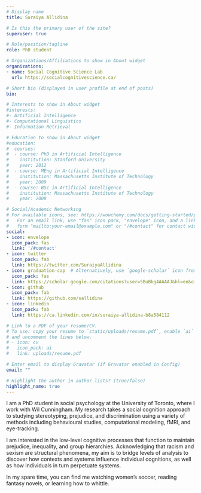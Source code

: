 ```yaml
---
# Display name
title: Suraiya Allidina

# Is this the primary user of the site?
superuser: true

# Role/position/tagline
role: PhD student

# Organizations/Affiliations to show in About widget
organizations:
- name: Social Cognitive Science Lab
  url: https://socialcognitivescience.ca/

# Short bio (displayed in user profile at end of posts)
bio:

# Interests to show in About widget
#interests:
#- Artificial Intelligence
#- Computational Linguistics
#- Information Retrieval

# Education to show in About widget
#education:
#  courses:
#  - course: PhD in Artificial Intelligence
#    institution: Stanford University
#    year: 2012
#  - course: MEng in Artificial Intelligence
#    institution: Massachusetts Institute of Technology
#    year: 2009
#  - course: BSc in Artificial Intelligence
#    institution: Massachusetts Institute of Technology
#    year: 2008

# Social/Academic Networking
# For available icons, see: https://wowchemy.com/docs/getting-started/page-builder/#icons
#   For an email link, use "fas" icon pack, "envelope" icon, and a link in the
#   form "mailto:your-email@example.com" or "/#contact" for contact widget.
social:
- icon: envelope
  icon_pack: fas
  link: '/#contact'
- icon: twitter
  icon_pack: fab
  link: https://twitter.com/SuraiyaAllidina
- icon: graduation-cap  # Alternatively, use `google-scholar` icon from `ai` icon pack
  icon_pack: fas
  link: https://scholar.google.com/citations?user=SBuBkg4AAAAJ&hl=en&oi=ao
- icon: github
  icon_pack: fab
  link: https://github.com/sallidina
- icon: linkedin
  icon_pack: fab
  link: https://ca.linkedin.com/in/suraiya-allidina-b8a584112

# Link to a PDF of your resume/CV.
# To use: copy your resume to `static/uploads/resume.pdf`, enable `ai` icons in `params.toml`, 
# and uncomment the lines below.
# - icon: cv
#   icon_pack: ai
#   link: uploads/resume.pdf

# Enter email to display Gravatar (if Gravatar enabled in Config)
email: ""

# Highlight the author in author lists? (true/false)
highlight_name: true
---
```


I am a PhD student in social psychology at the University of Toronto, where I work with Wil Cunningham. My research takes a social cognition approach to studying stereotyping, prejudice, and discrimination using a variety of methods including behavioural studies, computational modeling, fMRI, and eye-tracking.

I am interested in the low-level cognitive processes that function to maintain prejudice, inequality, and group hierarchies. Acknowledging that racism and sexism are structural phenomena, my aim is to bridge levels of analysis to discover how contexts and systems influence individual cognitions, as well as how individuals in turn perpetuate systems.

In my spare time, you can find me watching women’s soccer, reading fantasy novels, or learning how to whittle.
